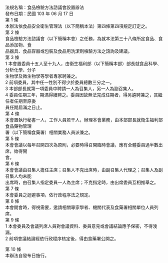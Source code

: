 法規名稱：食品檢驗方法諮議會設置辦法  
發布日期：民國 103 年 06 月 17 日  
第 1 條  
本辦法依食品安全衛生管理法（以下簡稱本法）第四條第四項規定訂定之。  
第 2 條  
食品檢驗方法諮議會（以下簡稱本會）之任務，為就本法第三十八條所定食品、食品添加物、食  
品器具、食品容器或包裝及食品用洗潔劑檢驗方法之諮詢及建議。  
第 3 條  
1 本會置委員十五人至十九人，由衛生福利部（以下簡稱本部）部長就食品科學、分析化學、分子  
生物學及微生物學等學者專家聘兼之。  
2 前項委員，其中任一性別不得少於委員總數三分之一。  
3 本部部長就第一項委員中聘請一人為召集人，另一人為副召集人。  
4 委員任期三年，期滿得續聘之。委員因故無法完成任期者，得另遴聘兼之，其繼任者任期至原委  
員任期屆滿之日止。  
第 4 條  
本會置執行秘書一人，工作人員若干人，辦理本會業務，由本部部長就衛生福利部食品藥物管理  
署（以下簡稱食藥署）相關業務人員派兼之。  
第 5 條  
本會會議以每年召開四次為原則，必要時得召開臨時會議，應有全體委員過半數出席，始得開  
會。  
第 6 條  
本會會議由召集人擔任主席；召集人不克出席時，由副召集人代理之；召集人及副召集人均未能  
出席時，由召集人指定委員一人為主席；不克指定時，由出席委員互相推舉之。  
第 7 條  
本會委員之迴避事項，依行政程序法之規定。  
第 8 條  
本會開會時，得視需要，邀請相關專家學者、機關代表及食藥署相關單位人員列席。  
第 9 條  
1 本會委員及會議列席人員對會議資料、委員意見或會議結論應予保密，不得洩漏。  
2 前項會議結論經依行政程序核定後，得由食藥署公開之。  


第 10 條  
本辦法自發布日施行。  


